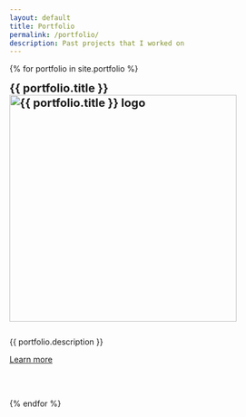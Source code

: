```yaml
---
layout: default
title: Portfolio
permalink: /portfolio/
description: Past projects that I worked on
---
```


  {% for portfolio in site.portfolio %}
  <div class="col-sm-3" style="padding-top:20px">
    <div class="card" style="width: 35rem; height: 35rem;">
      <div class="card-body">
        <h4 class="card-title no-anchor" style="margin-top: -20px; font-size: 20px;">
        {{ portfolio.title }}<br>
        <a href="{{ portfolio.url }}"><img src="/assets/images/portfolio/{{ portfolio.icon }}" alt="{{ portfolio.title }} logo" style="width:400px; height:400px;"></a>
        </h4>
        <p class="card-text">{{ portfolio.description }}</p>
        <a href="{{ portfolio.url }}" class="btn btn-outline-secondary btn-sm stretched-link">Learn more</a>
      </div>
    </div>
  </div>
  {% endfor %}